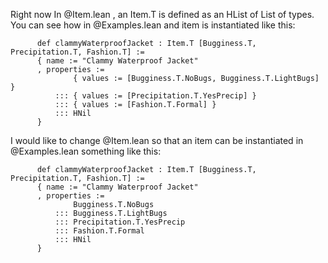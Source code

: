 Right now In @Item.lean , an Item.T is defined as an HList of List of types. You can see how in @Examples.lean  and item is instantiated like this:

```lean
      def clammyWaterproofJacket : Item.T [Bugginess.T, Precipitation.T, Fashion.T] :=
      { name := "Clammy Waterproof Jacket"
      , properties :=
              { values := [Bugginess.T.NoBugs, Bugginess.T.LightBugs] }
          ::: { values := [Precipitation.T.YesPrecip] }
          ::: { values := [Fashion.T.Formal] }
          ::: HNil
      }
```

I would like to change @Item.lean so that an item can be instantiated in @Examples.lean something like this:
```lean
      def clammyWaterproofJacket : Item.T [Bugginess.T, Precipitation.T, Fashion.T] :=
      { name := "Clammy Waterproof Jacket"
      , properties :=
              Bugginess.T.NoBugs
          ::: Bugginess.T.LightBugs
          ::: Precipitation.T.YesPrecip
          ::: Fashion.T.Formal
          ::: HNil
      }
```
